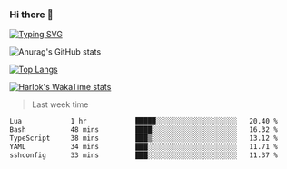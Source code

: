 ### Hi there 👋

<!--
**wray-le/wray-lee* is a ✨ _special_ ✨ repository because its `README.md` (this file) appears on your GitHub profile.

Here are some ideas to get you started:

- 🔭 I’m currently working on ...
- 🌱 I’m currently learning ...
- 👯 I’m looking to collaborate on ...
- 🤔 I’m looking for help with ...
- 💬 Ask me about ...
- 📫 How to reach me: ...
- 😄 Pronouns: ...
- ⚡ Fun fact: ...
-->
[![Typing SVG](https://readme-typing-svg.herokuapp.com?color=91BEF0&vCenter=true&lines=This+is+Wray's+profile;A+noob+developer)](https://git.io/typing-svg)


![Anurag's GitHub stats](https://github-readme-stats.vercel.app/api?username=wray-lee&show_icons=true&theme=tokyonight)


[![Top Langs](https://github-readme-stats.vercel.app/api/top-langs/?username=wray-lee&exclude_repo=wray-lee.github.io,wray-lee&layout=donut)](https://github.com/anuraghazra/github-readme-stats)


[![Harlok's WakaTime stats](https://github-readme-stats.vercel.app/api/wakatime?username=wray)](https://github.com/anuraghazra/github-readme-stats)

> Last week time

<!--START_SECTION:waka-->

```txt
Lua            1 hr            █████░░░░░░░░░░░░░░░░░░░░   20.40 %
Bash           48 mins         ████░░░░░░░░░░░░░░░░░░░░░   16.32 %
TypeScript     38 mins         ███▒░░░░░░░░░░░░░░░░░░░░░   13.12 %
YAML           34 mins         ███░░░░░░░░░░░░░░░░░░░░░░   11.71 %
sshconfig      33 mins         ███░░░░░░░░░░░░░░░░░░░░░░   11.37 %
```

<!--END_SECTION:waka-->
